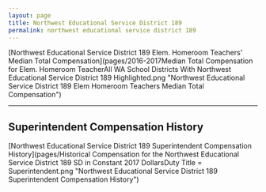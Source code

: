 ```yaml
---
layout: page
title: Northwest Educational Service District 189
permalink: northwest educational service district 189
---
```



[Northwest Educational Service District 189 Elem. Homeroom Teachers' Median Total Compensation](pages/2016-2017Median Total Compensation for Elem. Homeroom TeacherAll WA School Districts With Northwest Educational Service District 189 Highlighted.png "Northwest Educational Service District 189 Elem Homeroom Teachers Median Total Compensation")


___

## Superintendent Compensation History

[Northwest Educational Service District 189 Superintendent Compensation History](pages/Historical Compensation for the Northwest Educational Service District 189 SD in Constant 2017 DollarsDuty Title = Superintendent.png "Northwest Educational Service District 189 Superintendent Compensation History")

